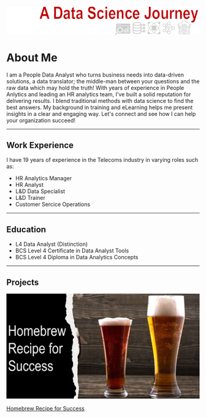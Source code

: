 ![Header](assets/Header4.png) 

# About Me
I am a People Data Analyst who turns business needs into data-driven solutions, a data translator; the middle-man between your questions and the raw data which may hold the truth!
With years of experience in People Anlytics and leading an HR analytics team, I've built a solid reputation for delivering results. I blend traditional methods with data science to find the best answers. My background in training and eLearning helps me present insights in a clear and engaging way. Let's connect and see how I can help your organization succeed!
___

## Work Experience
I have 19 years of experience in the Telecoms industry in varying roles such as:
- HR Analytics Manager
- HR Analyst
- L&D Data Specialist
- L&D Trainer
- Customer Sercice Operations

___

## Education
- L4 Data Analyst (Distinction)
- BCS Level 4 Certificate in Data Analyst Tools
- BCS Level 4 Diploma in Data Analytics Concepts

___

## Projects
[![Homebrew Recipe for Success](assets/Homebrew.png)](https://wiggyjg.github.io/portfolio/homebrew_recipe_for_success.html) 

[Homebrew Recipe for Success](./homebrew_recipe_for_success.md)
